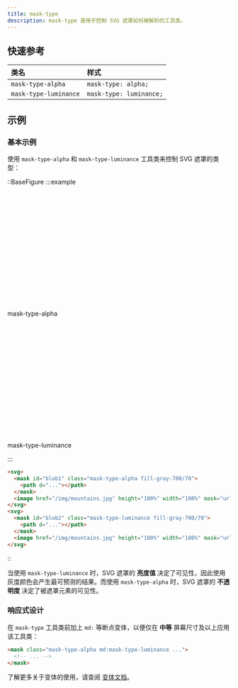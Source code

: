 ```yaml
---
title: mask-type
description: mask-type 是用于控制 SVG 遮罩如何被解析的工具类。
---
```


## 快速参考

| 类名                 | 样式                  |
| :------------------- | :-------------------- |
| `mask-type-alpha`    | `mask-type: alpha;`   |
| `mask-type-luminance`| `mask-type: luminance;` |

## 示例

### 基本示例

使用 `mask-type-alpha` 和 `mask-type-luminance` 工具类来控制 SVG 遮罩的类型：

::BaseFigure
:::example
<div>
  <Stripes border class="relative mx-auto flex h-48 max-w-96 items-center justify-center overflow-hidden rounded-lg sm:w-96">
    <svg viewBox="0 0 384 192">
      <mask id="blob1" class="mask-type-alpha fill-gray-700/70">
        <path
          d="M138.25 45.9161c34.504 -4.0384 45.586 -8.2996 69.504 -26.7274c35.516 -27.35568 88.5 -27.47958 103.651 24.8472c11.65 40.2452 0.417 90.1771 -25.438 113.0701c-43.537 38.552 -124.113 45.445 -174.128 15.703c-43.1183 -25.637 -56.9741 -74.9589 -30.0882 -107.1019c9.1187 -10.902 23.4522 -15.924 56.4992 -19.791z"/>
      </mask>
      <image
        href="https://images.unsplash.com/photo-1554629947-334ff61d85dc?ixid=MnwxMjA3fDB8MHxwaG90by1wYWdlfHx8fGVufDB8fHx8&ixlib=rb-1.2.1&auto=format&fit=crop&w=1000&h=1000&q=80"
        height="100%"
        width="100%"
        preserve-aspect-ratio="xMaxYMid slice"
        mask="url(#blob1)"
      />
    </svg>
  </Stripes>
  <p class="mt-3 text-center font-mono text-xs font-medium text-gray-500 dark:text-gray-400">
    mask-type-alpha
  </p>

  <Stripes
    border
    class="relative mx-auto mt-8 flex h-48 max-w-96 items-center justify-center overflow-hidden rounded-lg sm:w-96">
    <svg viewBox="0 0 384 192">
      <mask id="blob2" class="mask-type-luminance fill-gray-700/70">
        <path
          d="M138.25 45.9161c34.504 -4.0384 45.586 -8.2996 69.504 -26.7274c35.516 -27.35568 88.5 -27.47958 103.651 24.8472c11.65 40.2452 0.417 90.1771 -25.438 113.0701c-43.537 38.552 -124.113 45.445 -174.128 15.703c-43.1183 -25.637 -56.9741 -74.9589 -30.0882 -107.1019c9.1187 -10.902 23.4522 -15.924 56.4992 -19.791z"/>
      </mask>
      <image
        href="https://images.unsplash.com/photo-1554629947-334ff61d85dc?ixid=MnwxMjA3fDB8MHxwaG90by1wYWdlfHx8fGVufDB8fHx8&ixlib=rb-1.2.1&auto=format&fit=crop&w=1000&h=1000&q=80"
        height="100%"
        width="100%"
        preserve-aspect-ratio="xMaxYMid slice"
        mask="url(#blob2)"
      />
    </svg>
  </Stripes>
  <p class="mt-3 text-center font-mono text-xs font-medium text-gray-500 dark:text-gray-400">
    mask-type-luminance
  </p>
</div>
:::

```html
<svg>
  <mask id="blob1" class="mask-type-alpha fill-gray-700/70">
    <path d="..."></path>
  </mask>
  <image href="/img/mountains.jpg" height="100%" width="100%" mask="url(#blob1)" />
</svg>
<svg>
  <mask id="blob2" class="mask-type-luminance fill-gray-700/70">
    <path d="..."></path>
  </mask>
  <image href="/img/mountains.jpg" height="100%" width="100%" mask="url(#blob2)" />
</svg>
```
::

当使用 `mask-type-luminance` 时，SVG 遮罩的 **亮度值** 决定了可见性，因此使用灰度颜色会产生最可预测的结果。而使用 `mask-type-alpha` 时，SVG 遮罩的 **不透明度** 决定了被遮罩元素的可见性。

### 响应式设计

在 `mask-type` 工具类前加上 `md:` 等断点变体，以便仅在 **中等** 屏幕尺寸及以上应用该工具类：

```html
<mask class="mask-type-alpha md:mask-type-luminance ...">
  <!-- ... -->
</mask>
```

了解更多关于变体的使用，请查阅 [变体文档](https://tailwindcss.com/docs/hover-focus-and-other-states%23variants)。

